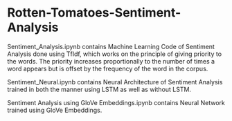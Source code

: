 # Rotten-Tomatoes-Sentiment-Analysis

Sentiment_Analysis.ipynb contains Machine Learning Code of Sentiment Analysis done using TfIdf, which works on the principle of giving priority to the words. The priority increases proportionally to the number of times a word appears but is offset by the frequency of the word in the corpus. 

Sentiment_Neural.ipynb contains Neural Architecture of Sentiment Analysis trained in both the manner using LSTM as well as without LSTM.

Sentiment Analysis using GloVe Embeddings.ipynb contains Neural Network trained using GloVe Embeddings.

